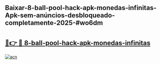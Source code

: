 ## Baixar-8-ball-pool-hack-apk-monedas-infinitas-Apk-sem-anúncios-desbloqueado-completamente-2025-#wo6dm

# <h2><a href="https://ainizakaria.my?title=8-ball-pool-hack-apk-monedas-infinitas&ref=20M">🔗👉 🔴 8-ball-pool-hack-apk-monedas-infinitas</a></h2>

[![acn](https://github.com/user-attachments/assets/0f9c940e-d8b0-45ae-aac7-cd30a18b3e1c)](https://ainizakaria.my?title=8-ball-pool-hack-apk-monedas-infinitas&ref=20M)


